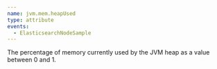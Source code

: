 ```yaml
---
name: jvm.mem.heapUsed
type: attribute
events:
  - ElasticsearchNodeSample
---
```


The percentage of memory currently used by the JVM heap as a value between 0 and 1.